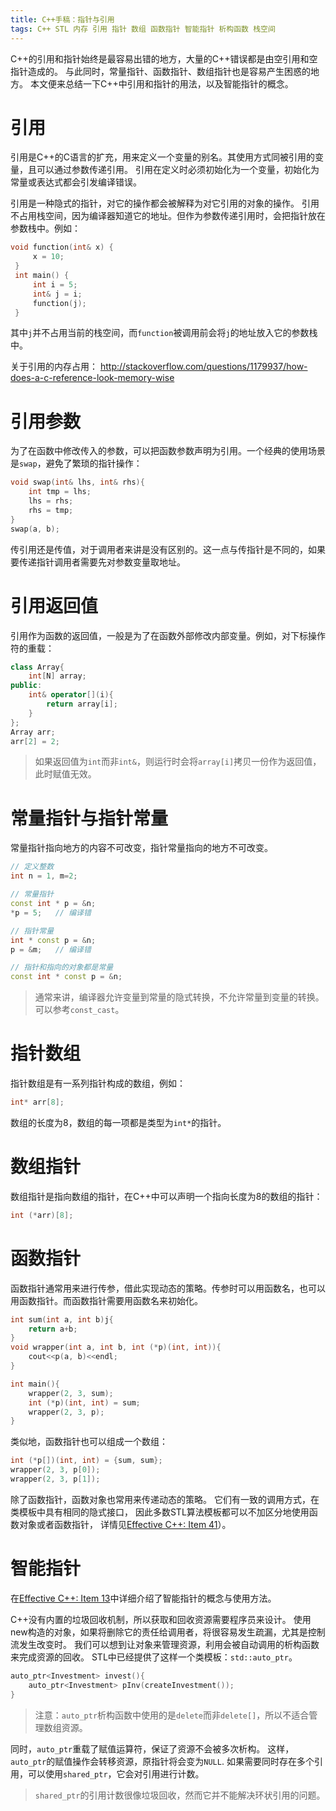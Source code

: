 ```yaml
---
title: C++手稿：指针与引用
tags: C++ STL 内存 引用 指针 数组 函数指针 智能指针 析构函数 栈空间
---
```


C++的引用和指针始终是最容易出错的地方，大量的C++错误都是由空引用和空指针造成的。
与此同时，常量指针、函数指针、数组指针也是容易产生困惑的地方。
本文便来总结一下C++中引用和指针的用法，以及智能指针的概念。

<!--more-->

# 引用

引用是C++的C语言的扩充，用来定义一个变量的别名。其使用方式同被引用的变量，且可以通过参数传递引用。
引用在定义时必须初始化为一个变量，初始化为常量或表达式都会引发编译错误。

引用是一种隐式的指针，对它的操作都会被解释为对它引用的对象的操作。
引用不占用栈空间，因为编译器知道它的地址。但作为参数传递引用时，会把指针放在参数栈中。例如：

```cpp
void function(int& x) {
     x = 10;
 }
 int main() {
     int i = 5;
     int& j = i;
     function(j);
 }
 ```
 
 其中`j`并不占用当前的栈空间，而`function`被调用前会将`j`的地址放入它的参数栈中。
 
 关于引用的内存占用： http://stackoverflow.com/questions/1179937/how-does-a-c-reference-look-memory-wise
 
# 引用参数

为了在函数中修改传入的参数，可以把函数参数声明为引用。一个经典的使用场景是`swap`，避免了繁琐的指针操作：

```cpp
void swap(int& lhs, int& rhs){
    int tmp = lhs;
    lhs = rhs;
    rhs = tmp;
}
swap(a, b);
```

传引用还是传值，对于调用者来讲是没有区别的。这一点与传指针是不同的，如果要传递指针调用者需要先对参数变量取地址。

# 引用返回值

引用作为函数的返回值，一般是为了在函数外部修改内部变量。例如，对下标操作符的重载：

```cpp
class Array{
    int[N] array;
public:
    int& operator[](i){
        return array[i];
    }
};
Array arr;
arr[2] = 2;
```

> 如果返回值为`int`而非`int&`，则运行时会将`array[i]`拷贝一份作为返回值，此时赋值无效。

# 常量指针与指针常量

常量指针指向地方的内容不可改变，指针常量指向的地方不可改变。

```cpp
// 定义整数
int n = 1, m=2;

// 常量指针
const int * p = &n;
*p = 5;   // 编译错

// 指针常量
int * const p = &n;
p = &m;   // 编译错

// 指针和指向的对象都是常量
const int * const p = &n;
```

> 通常来讲，编译器允许变量到常量的隐式转换，不允许常量到变量的转换。可以参考`const_cast`。

# 指针数组

指针数组是有一系列指针构成的数组，例如：

```cpp
int* arr[8];
```

数组的长度为8，数组的每一项都是类型为`int*`的指针。

# 数组指针

数组指针是指向数组的指针，在C++中可以声明一个指向长度为8的数组的指针：

```cpp
int (*arr)[8];
```

# 函数指针

函数指针通常用来进行传参，借此实现动态的策略。传参时可以用函数名，也可以用函数指针。而函数指针需要用函数名来初始化。

```cpp
int sum(int a, int b)j{
    return a+b;
}
void wrapper(int a, int b, int (*p)(int, int)){
    cout<<p(a, b)<<endl;
}

int main(){
    wrapper(2, 3, sum);
    int (*p)(int, int) = sum;
    wrapper(2, 3, p);
}
```

类似地，函数指针也可以组成一个数组：

```cpp
int (*p[])(int, int) = {sum, sum};
wrapper(2, 3, p[0]);
wrapper(2, 3, p[1]);
```

除了函数指针，函数对象也常用来传递动态的策略。
它们有一致的调用方式，在类模板中具有相同的隐式接口，
因此多数STL算法模板都可以不加区分地使用函数对象或者函数指针，
详情见[Effective C++: Item 41][item41]）。

# 智能指针

在[Effective C++: Item 13][item13]中详细介绍了智能指针的概念与使用方法。

C++没有内置的垃圾回收机制，所以获取和回收资源需要程序员来设计。
使用new构造的对象，如果将删除它的责任给调用者，将很容易发生疏漏，尤其是控制流发生改变时。
我们可以想到让对象来管理资源，利用会被自动调用的析构函数来完成资源的回收。
STL中已经提供了这样一个类模板：`std::auto_ptr`。

```cpp
auto_ptr<Investment> invest(){
    auto_ptr<Investment> pInv(createInvestment());
}
```

> 注意：`auto_ptr`析构函数中使用的是`delete`而非`delete[]`，所以不适合管理数组资源。

同时，`auto_ptr`重载了赋值运算符，保证了资源不会被多次析构。
这样，`auto_ptr`的赋值操作会转移资源，原指针将会变为`NULL`. 
如果需要同时存在多个引用，可以使用`shared_ptr`，它会对引用进行计数。

> `shared_ptr`的引用计数很像垃圾回收，然而它并不能解决环状引用的问题。

[item13]: /2015/08/02/effective-cpp-13.html
[item41]: /2015/09/08/effective-cpp-41.html

